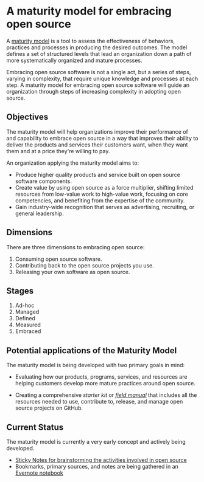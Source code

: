 # A maturity model for embracing open source

A [maturity model](http://martinfowler.com/bliki/MaturityModel.html) is a tool to assess the effectiveness of behaviors, practices and processes in producing the desired outcomes. The model defines a set of structured levels that lead an organization down a path of more systematically organized and mature processes.

Embracing open source software is not a single act, but a series of steps, varying in complexity, that require unique knowledge and processes at each step. A maturity model for embracing open source software will guide an organization through steps of increasing complexity in adopting open source.

## Objectives

The maturity model will help organizations improve their performance of and capability to embrace open source in a way that improves their ability to deliver the products and services their customers want, when they want them and at a price they're willing to pay.

An organization applying the maturity model aims to:

- Produce higher quality products and service built on open source software components.
- Create value by using open source as a force multiplier, shifting limited resources from low-value work to high-value work, focusing on core competencies, and benefiting from the expertise of the community.
- Gain industry-wide recognition that serves as advertising, recruiting, or general leadership.

## Dimensions

There are three dimensions to embracing open source:

1. Consuming open source software.
2. Contributing back to the open source projects you use.
3. Releasing your own software as open source.

## Stages

1. Ad-hoc
2. Managed
3. Defined
4. Measured
5. Embraced

## Potential applications of the Maturity Model

The maturity model is being developed with two primary goals in mind:

- Evaluating how our products, programs, services, and resources are helping customers develop more mature practices around open source.

- Creating a comprehensive _starter kit_ or [_field manual_](https://github.com/github/open-source/issues/94) that includes all the resources needed to use, contribute to, release, and manage open source projects on GitHub.

## Current Status

The maturity model is currently a very early concept and actively being developed.

* [Sticky Notes for brainstorming the activities involved in open source](https://stickies.io/boards/564eda3fefefba0b2fe8a072#1)
* Bookmarks, primary sources, and notes are being gathered in an [Evernote notebook](https://www.evernote.com/pub/bkeepers/maturitymodel)
